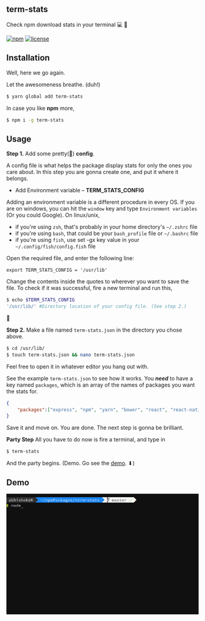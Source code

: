 ## term-stats
Check npm download stats in your terminal 💻 💯

[![npm](https://img.shields.io/npm/dt/term-stats.svg?style=flat-square)](https://www.npmjs.com/package/term-stats)
[![license](https://img.shields.io/npm/l/term-stats.svg?style=flat-square)](https://www.npmjs.com/package/term-stats)

## Installation

Well, here we go again.

Let the awesomeness breathe. (duh!)
```bash
$ yarn global add term-stats
```

In case you like **npm** more,

```bash
$ npm i -g term-stats
```

## Usage

**Step 1.** Add some pretty(🙈) **config**.

A config file is what helps the package display stats for only the ones you care about. In this step you are gonna create one, and put it where it belongs.

* Add Environment variable &ndash; **TERM_STATS_CONFIG**

Adding an environment variable is a different procedure in every OS. If you are on windows, you can hit the `window` key and type `Environment variables` (Or you could Google). On linux/unix,

* if you're using `zsh`, that's probably in your home directory's `~/.zshrc` file
* if you're using `bash`, that could be your `bash_profile` file or `~/.bashrc` file
* if you're using `fish`, use set -gx key value in your `~/.config/fish/config.fish` file

Open the required file, and enter the following line:

```bash_profile
export TERM_STATS_CONFIG = '/usr/lib'
```
Change the contents inside the quotes to wherever you want to save the file. To check if it was successful, fire a new terminal and run this,

```bash
$ echo $TERM_STATS_CONFIG
'/usr/lib/' #Directory location of your config file. (See step 2.)
```

:tada:

**Step 2.** Make a file named `term-stats.json` in the directory you chose above.

```bash
$ cd /usr/lib/
$ touch term-stats.json && nano term-stats.json
```

Feel free to open it in whatever editor you hang out with.

See the example `term-stats.json` to see how it works. You __*need*__ to have a key named `packages`,   which is an array of the names of packages you want the stats for.

```json
{
    "packages":["express", "npm", "yarn", "bower", "react", "react-native"]
}
```

Save it and move on. You are done. The next step is gonna be brilliant.

**Party Step** All you have to do now is fire a terminal, and type in

```bash
$ term-stats
```

And the party begins. (Demo. Go see the [demo](#demo). ⬇)

## Demo

![term-stats demo](https://raw.githubusercontent.com/abhisheksoni27/term-stats/master/term-stats.gif)